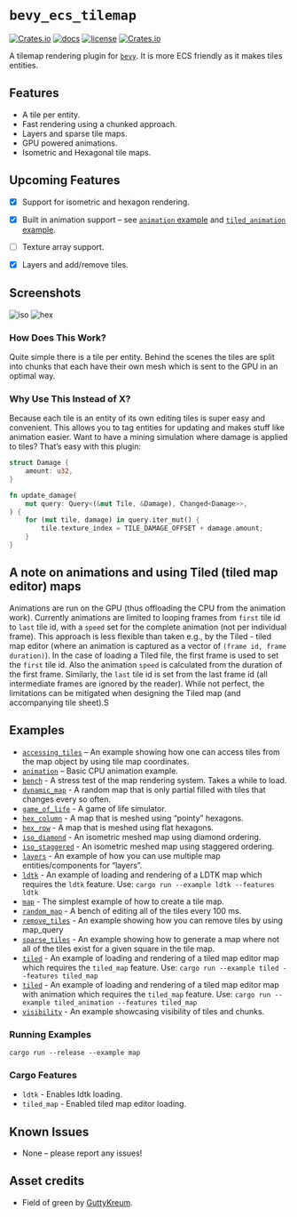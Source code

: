 # `bevy_ecs_tilemap`

[![Crates.io](https://img.shields.io/crates/v/bevy_ecs_tilemap)](https://crates.io/crates/bevy_ecs_tilemap)
[![docs](https://docs.rs/bevy_ecs_tilemap/badge.svg)](https://docs.rs/bevy_ecs_tilemap/)
[![license](https://img.shields.io/badge/license-MIT-blue.svg)](https://github.com/StarArawn/bevy_ecs_tilemap/blob/main/LICENSE)
[![Crates.io](https://img.shields.io/crates/d/bevy_ecs_tilemap)](https://crates.io/crates/bevy_ecs_tilemap)

A tilemap rendering plugin for [`bevy`](https://bevyengine.org/). It is more ECS friendly as it makes tiles entities.

## Features
 - A tile per entity.
 - Fast rendering using a chunked approach.
 - Layers and sparse tile maps.
 - GPU powered animations.
 - Isometric and Hexagonal tile maps.

## Upcoming Features
 - [x] Support for isometric and hexagon rendering.
 - [x] Built in animation support  – see [`animation` example](examples/animation.rs) and [`tiled_animation` example](examples/tiled_animation.rs).
 - [ ] Texture array support.
 - [x] Layers and add/remove tiles.


## Screenshots
![iso](screenshots/iso.png)
![hex](screenshots/hex.png)

### How Does This Work?
Quite simple there is a tile per entity. Behind the scenes the tiles are split into chunks that each have their own mesh which is sent to the GPU in an optimal way.

### Why Use This Instead of X?
Because each tile is an entity of its own editing tiles is super easy and convenient. This allows you to tag entities for updating and makes stuff like animation easier. Want to have a mining simulation where damage is applied to tiles? That’s easy with this plugin:

```rust
struct Damage {
    amount: u32,
}

fn update_damage(
    mut query: Query<(&mut Tile, &Damage), Changed<Damage>>,
) {
    for (mut tile, damage) in query.iter_mut() {
        tile.texture_index = TILE_DAMAGE_OFFSET + damage.amount;
    }
}
```

## A note on animations and using Tiled (tiled map editor) maps

Animations are run on the GPU (thus offloading the CPU from the animation work). Currently animations are limited to looping frames from `first` tile id to `last` tile id, with a `speed` set for the complete animation (not per individual frame). This approach is less flexible than taken e.g., by the Tiled - tiled map editor (where an animation is captured as a vector of `(frame id, frame duration)`). In the case of loading a Tiled file, the first frame is used to set the `first` tile id. Also the animation `speed` is calculated from the duration of the first frame. Similarly, the `last` tile id is set from the last frame id (all intermediate frames are ignored by the reader). While not perfect, the limitations can be mitigated when designing the Tiled map (and accompanying tile sheet).S

## Examples
 - [`accessing_tiles`](examples/accessing_tiles.rs) – An example showing how one can access tiles from the map object by using tile map coordinates.
 - [`animation`](examples/animation.rs) – Basic CPU animation example.
 - [`bench`](examples/bench.rs) - A stress test of the map rendering system. Takes a while to load.
 - [`dynamic_map`](examples/dynamic_map.rs) - A random map that is only partial filled with tiles that changes every so often.
 - [`game_of_life`](examples/game_of_life.rs) - A game of life simulator.
 - [`hex_column`](examples/hex_column.rs) - A map that is meshed using “pointy” hexagons.
 - [`hex_row`](examples/hex_row.rs) - A map that is meshed using flat hexagons.
 - [`iso_diamond`](examples/iso_diamond.rs) - An isometric meshed map using diamond ordering.
 - [`iso_staggered`](examples/iso_staggered.rs) - An isometric meshed map using staggered ordering.
 - [`layers`](examples/layers.rs) - An example of how you can use multiple map entities/components for “layers”.
 - [`ldtk`](examples/ldtk.rs) - An example of loading and rendering of a LDTK map which requires the `ldtk` feature. Use: `cargo run --example ldtk --features ldtk`
 - [`map`](examples/map.rs) - The simplest example of how to create a tile map.
 - [`random_map`](examples/random_map.rs) - A bench of editing all of the tiles every 100 ms.
 - [`remove_tiles`](examples/remove_tiles.rs) - An example showing how you can remove tiles by using map_query
 - [`sparse_tiles`](examples/sparse_tiles.rs) - An example showing how to generate a map where not all of the tiles exist for a given square in the tile map.
 - [`tiled`](examples/tiled.rs) - An example of loading and rendering of a tiled map editor map which requires the `tiled_map` feature. Use: `cargo run --example tiled --features tiled_map`
 - [`tiled`](examples/tiled_animation.rs) - An example of loading and rendering of a tiled map editor map with animation which requires the `tiled_map` feature. Use: `cargo run --example tiled_animation --features tiled_map`
 - [`visibility`](examples/visibility.rs) - An example showcasing visibility of tiles and chunks.

### Running Examples

```
cargo run --release --example map
```

### Cargo Features
- `ldtk` - Enables ldtk loading.
- `tiled_map` - Enabled tiled map editor loading.

## Known Issues
 - None – please report any issues!

## Asset credits
 - Field of green by [GuttyKreum](https://guttykreum.itch.io/).
